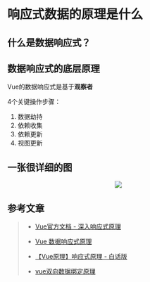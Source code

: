 # 响应式数据的原理是什么

## 什么是数据响应式？

## 数据响应式的底层原理

Vue的数据响应式是基于**观察者**

4个关键操作步骤：
 
 1. 数据劫持
 2. 依赖收集
 3. 依赖更新
 4. 视图更新

## 一张很详细的图


<p align="center">
    <img src="http://q68pf36av.bkt.clouddn.com/vue_mvvm.webp">
</p>



## 参考文章

> * [Vue官方文档 - 深入响应式原理](https://cn.vuejs.org/v2/guide/reactivity.html)
>
> * [Vue 数据响应式原理](https://www.jianshu.com/p/4dff7c2cdaaa)
>
> * [【Vue原理】响应式原理 - 白话版](https://segmentfault.com/a/1190000019598656)
>
> * [vue双向数据绑定原理](https://segmentfault.com/a/1190000014616977)

